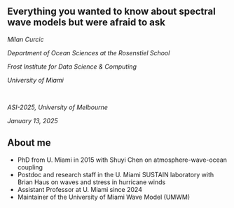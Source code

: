 <section>

## Everything you wanted to know about spectral wave models but were afraid to ask

_Milan Curcic_


_Department of Ocean Sciences at the Rosenstiel School_

_Frost Institute for Data Science & Computing_

_University of Miami_

</br>

_ASI-2025, University of Melbourne_

_January 13, 2025_
</section>


<section>

## About me

* PhD from U. Miami in 2015 with Shuyi Chen on atmosphere-wave-ocean coupling
* Postdoc and research staff in the U. Miami SUSTAIN laboratory with Brian Haus on
  waves and stress in hurricane winds
* Assistant Professor at U. Miami since 2024
* Maintainer of the University of Miami Wave Model (UMWM)
</section>